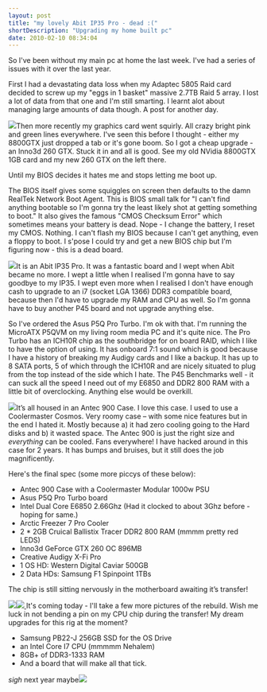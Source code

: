 ```yaml
---
layout: post
title: "my lovely Abit IP35 Pro - dead :("
shortDescription: "Upgrading my home built pc"
date: 2010-02-10 08:34:04
---
```

So I've been without my main pc at home the last week. I've had a series of issues with it over the last year.

First I had a devastating data loss when my Adaptec 5805 Raid card decided to screw up my "eggs in 1 basket" massive 2.7TB Raid 5 array. I lost a lot of data from that one and I'm still smarting. I learnt alot about managing large amounts of data though. A post for another day.

![](/assets/images/gfx_thumb.jpg)Then more recently my graphics card went squirly. All crazy bright pink and green lines everywhere. I've seen this before I thought - either my 8800GTX just dropped a tab or it's gone boom. So I got a cheap upgrade - an Inno3d 260 GTX. Stuck it in and all is good. See my old NVidia 8800GTX 1GB card and my new 260 GTX on the left there.

Until my BIOS decides it hates me and stops letting me boot up.

The BIOS itself gives some squiggles on screen then defaults to the damn RealTek Network Boot Agent. This is BIOS small talk for "I can't find anything bootable so I'm gonna try the least likely shot at getting something to boot." It also gives the famous "CMOS Checksum Error" which sometimes means your battery is dead. Nope - I change the battery, I reset my CMOS. Nothing. I can't flash my BIOS because I can't get anything, even a floppy to boot. I s'pose I could try and get a new BIOS chip but I'm figuring now - this is a dead board.

![](/assets/images/mboard_thumb.jpg)It is an Abit IP35 Pro. It was a fantastic board and I wept when Abit became no more. I wept a little when I realised I'm gonna have to say goodbye to my IP35. I wept even more when I realised I don't have enough cash to upgrade to an i7 (socket LGA 1366) DDR3 compatible board, because then I'd have to upgrade my RAM and CPU as well. So I'm gonna have to buy another P45 board and not upgrade anything else.

So I've ordered the Asus P5Q Pro Turbo. I'm ok with that. I'm running the MicroATX P5QVM on my living room media PC and it's quite nice. The Pro Turbo has an ICH10R chip as the southbridge for on board RAID, which I like to have the option of using. It has onboard 7:1 sound which is good because I have a history of breaking my Audigy cards and I like a backup. It has up to 8 SATA ports, 5 of which through the ICH10R and are nicely situated to plug from the top instead of the side which I hate. The P45 Benchmarks well - it can suck all the speed I need out of my E6850 and DDR2 800 RAM with a little bit of overclocking. Anything else would be overkill.

![](/assets/images/case_thumb.jpg)It&rsquo;s all housed in an Antec 900 Case. I love this case. I used to use a Coolermaster Cosmos. Very roomy case &ndash; with some nice features but in the end I hated it. Mostly because a) it had zero cooling going to the Hard disks and b) it wasted space. The Antec 900 is just the right size and *everything* can be cooled. Fans everywhere! I have hacked around in this case for 2 years. It has bumps and bruises, but it still does the job magnificently.

Here's the final spec (some more piccys of these below):

*   Antec 900 Case with a Coolermaster Modular 1000w PSU
*   Asus P5Q Pro Turbo board
*   Intel Dual Core E6850 2.66Ghz (Had it clocked to about 3Ghz before - hoping for same.)
*   Arctic Freezer 7 Pro Cooler
*   2 * 2GB Cruical Ballistix Tracer DDR2 800 RAM (mmmm pretty red LEDS)
*   Inno3d GeForce GTX 260 OC 896MB
*   Creative Audigy X-Fi Pro
*   1 OS HD: Western Digital Caviar 500GB
*   2 Data HDs: Samsung F1 Spinpoint 1TBs

The chip is still sitting nervously in the motherboard awaiting it&rsquo;s transfer!

[![](/assets/images/hs_thumb.jpg)![](/assets/images/ram_thumb.jpg)
](http://www.nickmeldrum.com/img/blog/mylovelyAbitIP35Prodead_9EEC/hds.jpg) It's coming today - I'll take a few more pictures of the rebuild. Wish me luck in not bending a pin on my CPU chip during the transfer!  My dream upgrades for this rig at the moment?

*   Samsung PB22-J 256GB SSD for the OS Drive
*   an Intel Core I7 CPU (mmmmm Nehalem)
*   8GB+ of DDR3-1333 RAM
*   And a board that will make all that tick.

*sigh* next year maybe![](http://technorati.com/tags/pcs)